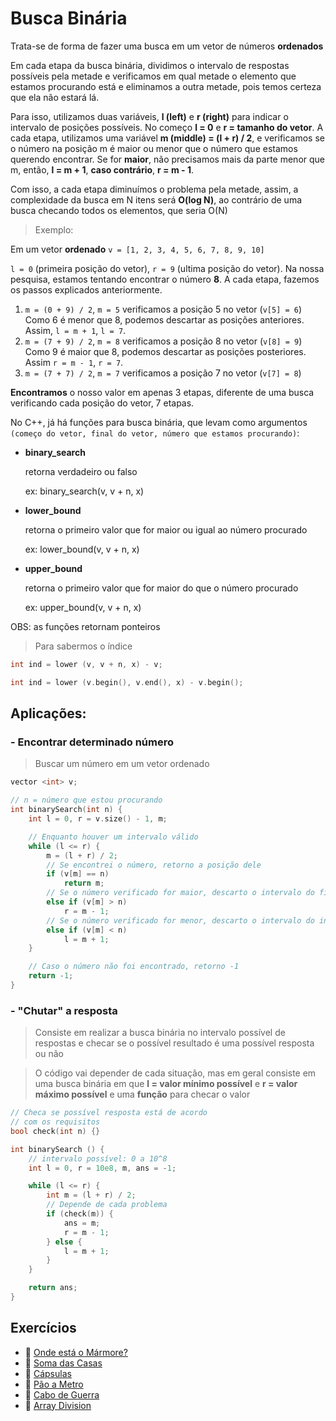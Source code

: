 # Busca Binária

Trata-se de forma de fazer uma busca em um vetor de números **ordenados**

Em cada etapa da busca binária, dividimos o intervalo de respostas possíveis pela metade e verificamos em qual metade o elemento que estamos procurando está e eliminamos a outra metade, pois temos certeza que ela não estará lá.

Para isso, utilizamos duas variáveis, **l (left)** e **r (right)** para indicar o intervalo de posições possíveis. No começo **l = 0** e **r = tamanho do vetor**. A cada etapa, utilizamos uma variável **m (middle) = (l + r) / 2**, e verificamos se o número na posição m é maior ou menor que o número que estamos querendo encontrar. Se for **maior**, não precisamos mais da parte menor que m, então, **l = m + 1**, **caso contrário**, **r = m - 1**.

Com isso, a cada etapa diminuímos o problema pela metade, assim, a complexidade da busca em N itens será **O(log N)**, ao contrário de uma busca checando todos os elementos, que seria O(N)

> Exemplo:

Em um vetor **ordenado** ```v = [1, 2, 3, 4, 5, 6, 7, 8, 9, 10]```

```l = 0``` (primeira posição do vetor), ```r = 9``` (ultima posição do vetor).
Na nossa pesquisa, estamos tentando encontrar o número **8**.
A cada etapa, fazemos os passos explicados anteriormente.

1) ```m = (0 + 9) / 2```, ```m = 5```
verificamos a posição 5 no vetor (```v[5] = 6```)
Como 6 é menor que 8, podemos descartar as posições anteriores. Assim, ```l = m + 1```, ```l = 7```.
2) ```m = (7 + 9) / 2```, ```m = 8```
verificamos a posição 8 no vetor (```v[8] = 9```)
Como 9 é maior que 8, podemos descartar as posições posteriores. Assim ```r = m - 1```, ```r = 7```.
3) ```m = (7 + 7) / 2```, ```m = 7```
verificamos a posição 7 no vetor (```v[7] = 8```)

**Encontramos** o nosso valor em apenas 3 etapas, diferente de uma busca verificando cada posição do vetor, 7 etapas.

No C++, já há funções para busca binária, que levam como argumentos ```(começo do vetor, final do vetor, número que estamos procurando)```:
- **binary_search** 

    retorna verdadeiro ou falso

    ex: binary_search(v, v + n, x)
- **lower_bound** 

    retorna o primeiro valor que for maior ou igual ao número procurado

    ex: lower_bound(v, v + n, x)
- **upper_bound** 

    retorna o primeiro valor que for maior do que o número procurado

    ex: upper_bound(v, v + n, x)

OBS: as funções retornam ponteiros

> Para sabermos o índice

```cpp
int ind = lower (v, v + n, x) - v;
```


```cpp 
int ind = lower (v.begin(), v.end(), x) - v.begin();
```

## Aplicações:

### -  Encontrar determinado número
> Buscar um número em um vetor ordenado
```cpp
vector <int> v;

// n = número que estou procurando
int binarySearch(int n) {
    int l = 0, r = v.size() - 1, m;

    // Enquanto houver um intervalo válido
    while (l <= r) {
        m = (l + r) / 2;
        // Se encontrei o número, retorno a posição dele
        if (v[m] == n)
            return m;
        // Se o número verificado for maior, descarto o intervalo do final
        else if (v[m] > n)
            r = m - 1;
        // Se o número verificado for menor, descarto o intervalo do inicio
        else if (v[m] < n) 
            l = m + 1;
    } 

    // Caso o número não foi encontrado, retorno -1
    return -1;
}
```
### -  "Chutar" a resposta
> Consiste em realizar a busca binária no intervalo possível de respostas e checar se o possível resultado é uma possível resposta ou não

> O código vai depender de cada situação, mas em geral consiste em uma busca binária em que **l = valor mínimo possível** e **r = valor máximo possível** e uma **função** para checar o valor

```cpp
// Checa se possível resposta está de acordo 
// com os requisitos
bool check(int n) {}

int binarySearch () {
    // intervalo possível: 0 a 10^8
    int l = 0, r = 10e8, m, ans = -1;

    while (l <= r) {
        int m = (l + r) / 2;
        // Depende de cada problema
        if (check(m)) {
            ans = m;
            r = m - 1;
        } else {
            l = m + 1;
        }
    } 

    return ans;
}
```

## Exercícios 
- 📗 [Onde está o Mármore?](https://www.urionlinejudge.com.br/judge/pt/problems/view/1025)
- 📗 [Soma das Casas](https://neps.academy/br/exercise/524)
- 📒 [Cápsulas](https://neps.academy/br/exercise/205)
- 📒 [Pão a Metro](https://neps.academy/br/exercise/605)
- 📙 [Cabo de Guerra](https://www.urionlinejudge.com.br/judge/pt/problems/view/1586)
- 📙 [Array Division](https://cses.fi/problemset/task/1085)

